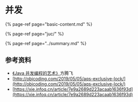 # 并发

{% page-ref page="basic-content.md" %}

{% page-ref page="juc/" %}

{% page-ref page="../summary.md" %}



## 参考资料

* [《Java 并发编程的艺术》](https://book.douban.com/subject/26591326/)方腾飞
* [http://objcoding.com/2019/05/05/aqs-exclusive-lock/](http://objcoding.com/2019/05/05/aqs-exclusive-lock/)
* [https://xie.infoq.cn/article/7e9a2689d223acaab1636f93d](https://xie.infoq.cn/article/7e9a2689d223acaab1636f93d)

